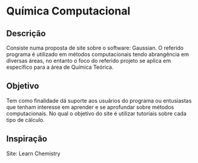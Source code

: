 # Química Computacional  

## Descrição
Consiste numa proposta de site sobre o software: Gaussian. O referido programa é utilizado em métodos computacionais tendo abrangência em diversas áreas, no entanto o foco do referido projeto se aplica em específico para a área de Química Teórica.

## Objetivo
Tem como finalidade dá suporte aos usuários do programa ou entusiastas que tenham interesse em aprender e se aprofundar sobre métodos computacionais. No qual o objetivo do site é utilizar tutoriais sobre cada tipo de cálculo. 

## Inspiração
Site: Learn Chemistry

